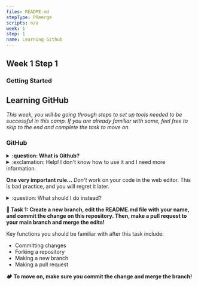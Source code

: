 ```yaml
---
files: README.md
stepType: PRmerge
scripts: n/a
week: 1
step: 1
name: Learning Github
---
```


## Week 1 Step 1

### Getting Started

## Learning GitHub

*This week, you will be going through steps to set up tools needed to be successful in this camp. If you are already familiar with some, feel free to skip to the end and complete the task to move on.*

### GitHub

<details>
<summary><b>:question: What is Github?</b></summary>
</br>
GitHub is a cloud-based repository hosting service that is widely used in the tech industry. It allows teams to use Git for version control, collaboration, and file management. <b>It's a version-control system for tracking changes, managing state, and teams concurrently developing on the same files or directories.</b> Git and Github's tools are specifically designed to make coordinating work easier, and they are one of the most popular tools among students and the industry.
<br></br>
Check out <a href="https://guides.github.com/introduction/flow/">"The Github Flow"</a> for more information on issues, pull requests, committing, and branches!
</details>

<details>
<summary>:exclamation: Help! I don't know how to use it and I need more information.</summary>
  </br>
  If you want to learn more about <b>what it is</b> and *how to use it*, try taking <a href='https://lab.github.com/githubtraining/introduction-to-github'>this</a> GitHub Learning Lab Course. After finishing it, you will have a strong understanding of all the features GitHub has to offer.
</details>

**One very important rule...**
*Don't* work on your code in the web editor. This is bad practice, and you will regret it later.
<details>
<summary>:question: What should I do instead?</summary>
  </br>
Install <a href='https://desktop.github.com/'>Github Desktop</a> and commit from your local computer. We'll go over code editors next if you don't have one to work on your code locally. You can also use <a href='http://kbroman.org/github_tutorial/pages/first_time.html'>git on your commandline</a>.
</details>


**:pencil: Task 1: Create a new branch, edit the README.md file with your name, and commit the change on this repository. Then, make a pull request to your main branch and merge the edits!**

Key functions you should be familiar with after this task include:
- Committing changes
- Forking a repository
- Making a new branch
- Making a pull request

**:camping: To move on, make sure you commit the change and merge the branch!**

